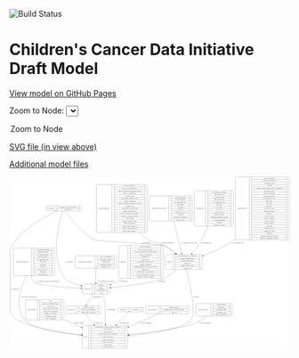 <link rel='stylesheet' href="assets/style.css">
<link rel='stylesheet' href="https://unpkg.com/leaflet@1.5.1/dist/leaflet.css" integrity="sha512-xwE/Az9zrjBIphAcBb3F6JVqxf46+CDLwfLMHloNu6KEQCAWi6HcDUbeOfBIptF7tcCzusKFjFw2yuvEpDL9wQ==" crossorigin="">
<script type="text/javascript" src="https://code.jquery.com/jquery-3.2.1.min.js"></script>
<script type="text/javascript"  src="https://unpkg.com/leaflet@1.5.1/dist/leaflet.js"></script>
<script type="text/javascript" src="assets/actions.js"></script>

![Build Status](https://github.com/CBIIT/ccdi-model/actions/workflows/model-test-and-deploy.yml/badge.svg)

# Children's Cancer Data Initiative Draft Model

[View model on GitHub Pages](https://cbiit.github.io/ccdi-model/)



Zoom to Node: <select id="node_select">
  <option value="">Zoom to Node</option>
</select>
<div id="model"></div>

<p>
<a href="./model-desc/ccdi-model.svg">SVG file (in view above)</a>
<p>
<a href="./model-desc">Additional model files</a>
<div id='graph' style='display:off;'>
<svg width="2563pt" height="1574pt"
 viewBox="0.00 0.00 2563.34 1574.00" xmlns="http://www.w3.org/2000/svg" xmlns:xlink="http://www.w3.org/1999/xlink">
<g id="graph0" class="graph" transform="scale(1 1) rotate(0) translate(4 1570)">
<title>Perl</title>
<polygon fill="#ffffff" stroke="transparent" points="-4,4 -4,-1570 2559.3365,-1570 2559.3365,4 -4,4"/>
<!-- imaging_file -->
<g id="node1" class="node">
<title>imaging_file</title>
<path fill="none" stroke="#000000" d="M1697.8365,-1117C1697.8365,-1117 2031.8365,-1117 2031.8365,-1117 2037.8365,-1117 2043.8365,-1123 2043.8365,-1129 2043.8365,-1129 2043.8365,-1427 2043.8365,-1427 2043.8365,-1433 2037.8365,-1439 2031.8365,-1439 2031.8365,-1439 1697.8365,-1439 1697.8365,-1439 1691.8365,-1439 1685.8365,-1433 1685.8365,-1427 1685.8365,-1427 1685.8365,-1129 1685.8365,-1129 1685.8365,-1123 1691.8365,-1117 1697.8365,-1117"/>
<text text-anchor="middle" x="1737.8365" y="-1274.3" font-family="Times,serif" font-size="14.00" fill="#000000">imaging_file</text>
<polyline fill="none" stroke="#000000" points="1789.8365,-1117 1789.8365,-1439 "/>
<text text-anchor="middle" x="1800.3365" y="-1274.3" font-family="Times,serif" font-size="14.00" fill="#000000"> </text>
<polyline fill="none" stroke="#000000" points="1810.8365,-1117 1810.8365,-1439 "/>
<text text-anchor="middle" x="1916.8365" y="-1423.8" font-family="Times,serif" font-size="14.00" fill="#000000">checksum_algorithm</text>
<polyline fill="none" stroke="#000000" points="1810.8365,-1416 2022.8365,-1416 "/>
<text text-anchor="middle" x="1916.8365" y="-1400.8" font-family="Times,serif" font-size="14.00" fill="#000000">checksum_value</text>
<polyline fill="none" stroke="#000000" points="1810.8365,-1393 2022.8365,-1393 "/>
<text text-anchor="middle" x="1916.8365" y="-1377.8" font-family="Times,serif" font-size="14.00" fill="#000000">dcf_indexd_guid</text>
<polyline fill="none" stroke="#000000" points="1810.8365,-1370 2022.8365,-1370 "/>
<text text-anchor="middle" x="1916.8365" y="-1354.8" font-family="Times,serif" font-size="14.00" fill="#000000">file_description</text>
<polyline fill="none" stroke="#000000" points="1810.8365,-1347 2022.8365,-1347 "/>
<text text-anchor="middle" x="1916.8365" y="-1331.8" font-family="Times,serif" font-size="14.00" fill="#000000">file_mapping_level</text>
<polyline fill="none" stroke="#000000" points="1810.8365,-1324 2022.8365,-1324 "/>
<text text-anchor="middle" x="1916.8365" y="-1308.8" font-family="Times,serif" font-size="14.00" fill="#000000">file_name</text>
<polyline fill="none" stroke="#000000" points="1810.8365,-1301 2022.8365,-1301 "/>
<text text-anchor="middle" x="1916.8365" y="-1285.8" font-family="Times,serif" font-size="14.00" fill="#000000">file_size</text>
<polyline fill="none" stroke="#000000" points="1810.8365,-1278 2022.8365,-1278 "/>
<text text-anchor="middle" x="1916.8365" y="-1262.8" font-family="Times,serif" font-size="14.00" fill="#000000">file_type</text>
<polyline fill="none" stroke="#000000" points="1810.8365,-1255 2022.8365,-1255 "/>
<text text-anchor="middle" x="1916.8365" y="-1239.8" font-family="Times,serif" font-size="14.00" fill="#000000">file_url_in_cds</text>
<polyline fill="none" stroke="#000000" points="1810.8365,-1232 2022.8365,-1232 "/>
<text text-anchor="middle" x="1916.8365" y="-1216.8" font-family="Times,serif" font-size="14.00" fill="#000000">image_modality</text>
<polyline fill="none" stroke="#000000" points="1810.8365,-1209 2022.8365,-1209 "/>
<text text-anchor="middle" x="1916.8365" y="-1193.8" font-family="Times,serif" font-size="14.00" fill="#000000">imaging_instrument_model</text>
<polyline fill="none" stroke="#000000" points="1810.8365,-1186 2022.8365,-1186 "/>
<text text-anchor="middle" x="1916.8365" y="-1170.8" font-family="Times,serif" font-size="14.00" fill="#000000">imaging_platform</text>
<polyline fill="none" stroke="#000000" points="1810.8365,-1163 2022.8365,-1163 "/>
<text text-anchor="middle" x="1916.8365" y="-1147.8" font-family="Times,serif" font-size="14.00" fill="#000000">md5sum</text>
<polyline fill="none" stroke="#000000" points="1810.8365,-1140 2022.8365,-1140 "/>
<text text-anchor="middle" x="1916.8365" y="-1124.8" font-family="Times,serif" font-size="14.00" fill="#000000">software_package</text>
<polyline fill="none" stroke="#000000" points="2022.8365,-1117 2022.8365,-1439 "/>
<text text-anchor="middle" x="2033.3365" y="-1274.3" font-family="Times,serif" font-size="14.00" fill="#000000"> </text>
</g>
<!-- sample -->
<g id="node9" class="node">
<title>sample</title>
<path fill="none" stroke="#000000" d="M1433.8365,-720C1433.8365,-720 1747.8365,-720 1747.8365,-720 1753.8365,-720 1759.8365,-726 1759.8365,-732 1759.8365,-732 1759.8365,-846 1759.8365,-846 1759.8365,-852 1753.8365,-858 1747.8365,-858 1747.8365,-858 1433.8365,-858 1433.8365,-858 1427.8365,-858 1421.8365,-852 1421.8365,-846 1421.8365,-846 1421.8365,-732 1421.8365,-732 1421.8365,-726 1427.8365,-720 1433.8365,-720"/>
<text text-anchor="middle" x="1455.8365" y="-785.3" font-family="Times,serif" font-size="14.00" fill="#000000">sample</text>
<polyline fill="none" stroke="#000000" points="1489.8365,-720 1489.8365,-858 "/>
<text text-anchor="middle" x="1500.3365" y="-785.3" font-family="Times,serif" font-size="14.00" fill="#000000"> </text>
<polyline fill="none" stroke="#000000" points="1510.8365,-720 1510.8365,-858 "/>
<text text-anchor="middle" x="1624.8365" y="-842.8" font-family="Times,serif" font-size="14.00" fill="#000000">participant_age_at_collection</text>
<polyline fill="none" stroke="#000000" points="1510.8365,-835 1738.8365,-835 "/>
<text text-anchor="middle" x="1624.8365" y="-819.8" font-family="Times,serif" font-size="14.00" fill="#000000">sample_anatomic_site</text>
<polyline fill="none" stroke="#000000" points="1510.8365,-812 1738.8365,-812 "/>
<text text-anchor="middle" x="1624.8365" y="-796.8" font-family="Times,serif" font-size="14.00" fill="#000000">sample_description</text>
<polyline fill="none" stroke="#000000" points="1510.8365,-789 1738.8365,-789 "/>
<text text-anchor="middle" x="1624.8365" y="-773.8" font-family="Times,serif" font-size="14.00" fill="#000000">sample_id</text>
<polyline fill="none" stroke="#000000" points="1510.8365,-766 1738.8365,-766 "/>
<text text-anchor="middle" x="1624.8365" y="-750.8" font-family="Times,serif" font-size="14.00" fill="#000000">sample_tumor_status</text>
<polyline fill="none" stroke="#000000" points="1510.8365,-743 1738.8365,-743 "/>
<text text-anchor="middle" x="1624.8365" y="-727.8" font-family="Times,serif" font-size="14.00" fill="#000000">sample_type</text>
<polyline fill="none" stroke="#000000" points="1738.8365,-720 1738.8365,-858 "/>
<text text-anchor="middle" x="1749.3365" y="-785.3" font-family="Times,serif" font-size="14.00" fill="#000000"> </text>
</g>
<!-- imaging_file&#45;&gt;sample -->
<g id="edge6" class="edge">
<title>imaging_file&#45;&gt;sample</title>
<path fill="none" stroke="#000000" d="M1811.9606,-1116.6837C1791.6028,-1063.9936 1765.9084,-1006.3712 1735.8365,-957 1716.3259,-924.9681 1690.6865,-893.0044 1666.4008,-865.6889"/>
<polygon fill="#000000" stroke="#000000" points="1668.8798,-863.2112 1659.593,-858.1116 1663.6727,-867.8895 1668.8798,-863.2112"/>
<text text-anchor="middle" x="1794.3365" y="-960.8" font-family="Times,serif" font-size="14.00" fill="#000000">of_imaging_file</text>
</g>
<!-- synonym -->
<g id="node2" class="node">
<title>synonym</title>
<path fill="none" stroke="#000000" d="M343.3365,-1255C343.3365,-1255 644.3365,-1255 644.3365,-1255 650.3365,-1255 656.3365,-1261 656.3365,-1267 656.3365,-1267 656.3365,-1289 656.3365,-1289 656.3365,-1295 650.3365,-1301 644.3365,-1301 644.3365,-1301 343.3365,-1301 343.3365,-1301 337.3365,-1301 331.3365,-1295 331.3365,-1289 331.3365,-1289 331.3365,-1267 331.3365,-1267 331.3365,-1261 337.3365,-1255 343.3365,-1255"/>
<text text-anchor="middle" x="371.3365" y="-1274.3" font-family="Times,serif" font-size="14.00" fill="#000000">synonym</text>
<polyline fill="none" stroke="#000000" points="411.3365,-1255 411.3365,-1301 "/>
<text text-anchor="middle" x="421.8365" y="-1274.3" font-family="Times,serif" font-size="14.00" fill="#000000"> </text>
<polyline fill="none" stroke="#000000" points="432.3365,-1255 432.3365,-1301 "/>
<text text-anchor="middle" x="533.8365" y="-1285.8" font-family="Times,serif" font-size="14.00" fill="#000000">repository_of_synonym_id</text>
<polyline fill="none" stroke="#000000" points="432.3365,-1278 635.3365,-1278 "/>
<text text-anchor="middle" x="533.8365" y="-1262.8" font-family="Times,serif" font-size="14.00" fill="#000000">synonym_id</text>
<polyline fill="none" stroke="#000000" points="635.3365,-1255 635.3365,-1301 "/>
<text text-anchor="middle" x="645.8365" y="-1274.3" font-family="Times,serif" font-size="14.00" fill="#000000"> </text>
</g>
<!-- study -->
<g id="node4" class="node">
<title>study</title>
<path fill="none" stroke="#000000" d="M675.8365,-.5C675.8365,-.5 1065.8365,-.5 1065.8365,-.5 1071.8365,-.5 1077.8365,-6.5 1077.8365,-12.5 1077.8365,-12.5 1077.8365,-195.5 1077.8365,-195.5 1077.8365,-201.5 1071.8365,-207.5 1065.8365,-207.5 1065.8365,-207.5 675.8365,-207.5 675.8365,-207.5 669.8365,-207.5 663.8365,-201.5 663.8365,-195.5 663.8365,-195.5 663.8365,-12.5 663.8365,-12.5 663.8365,-6.5 669.8365,-.5 675.8365,-.5"/>
<text text-anchor="middle" x="691.8365" y="-100.3" font-family="Times,serif" font-size="14.00" fill="#000000">study</text>
<polyline fill="none" stroke="#000000" points="719.8365,-.5 719.8365,-207.5 "/>
<text text-anchor="middle" x="730.3365" y="-100.3" font-family="Times,serif" font-size="14.00" fill="#000000"> </text>
<polyline fill="none" stroke="#000000" points="740.8365,-.5 740.8365,-207.5 "/>
<text text-anchor="middle" x="898.8365" y="-192.3" font-family="Times,serif" font-size="14.00" fill="#000000">experimental_strategy_and_data_subtype</text>
<polyline fill="none" stroke="#000000" points="740.8365,-184.5 1056.8365,-184.5 "/>
<text text-anchor="middle" x="898.8365" y="-169.3" font-family="Times,serif" font-size="14.00" fill="#000000">external_url</text>
<polyline fill="none" stroke="#000000" points="740.8365,-161.5 1056.8365,-161.5 "/>
<text text-anchor="middle" x="898.8365" y="-146.3" font-family="Times,serif" font-size="14.00" fill="#000000">phs_accession</text>
<polyline fill="none" stroke="#000000" points="740.8365,-138.5 1056.8365,-138.5 "/>
<text text-anchor="middle" x="898.8365" y="-123.3" font-family="Times,serif" font-size="14.00" fill="#000000">size_of_data_being_uploaded</text>
<polyline fill="none" stroke="#000000" points="740.8365,-115.5 1056.8365,-115.5 "/>
<text text-anchor="middle" x="898.8365" y="-100.3" font-family="Times,serif" font-size="14.00" fill="#000000">study_acronym</text>
<polyline fill="none" stroke="#000000" points="740.8365,-92.5 1056.8365,-92.5 "/>
<text text-anchor="middle" x="898.8365" y="-77.3" font-family="Times,serif" font-size="14.00" fill="#000000">study_data_types</text>
<polyline fill="none" stroke="#000000" points="740.8365,-69.5 1056.8365,-69.5 "/>
<text text-anchor="middle" x="898.8365" y="-54.3" font-family="Times,serif" font-size="14.00" fill="#000000">study_description</text>
<polyline fill="none" stroke="#000000" points="740.8365,-46.5 1056.8365,-46.5 "/>
<text text-anchor="middle" x="898.8365" y="-31.3" font-family="Times,serif" font-size="14.00" fill="#000000">study_name</text>
<polyline fill="none" stroke="#000000" points="740.8365,-23.5 1056.8365,-23.5 "/>
<text text-anchor="middle" x="898.8365" y="-8.3" font-family="Times,serif" font-size="14.00" fill="#000000">study_short_title</text>
<polyline fill="none" stroke="#000000" points="1056.8365,-.5 1056.8365,-207.5 "/>
<text text-anchor="middle" x="1067.3365" y="-100.3" font-family="Times,serif" font-size="14.00" fill="#000000"> </text>
</g>
<!-- synonym&#45;&gt;study -->
<g id="edge9" class="edge">
<title>synonym&#45;&gt;study</title>
<path fill="none" stroke="#000000" d="M435.5692,-1254.8289C332.7302,-1210.5719 120.6731,-1103.5312 22.8365,-939 -11.5094,-881.2409 3.8365,-856.1994 3.8365,-789 3.8365,-789 3.8365,-789 3.8365,-351.5 3.8365,-216.6283 396.6846,-151.1853 653.5005,-122.8132"/>
<polygon fill="#000000" stroke="#000000" points="654.159,-126.2621 663.7193,-121.6958 653.3981,-119.3036 654.159,-126.2621"/>
<text text-anchor="middle" x="46.3365" y="-537.8" font-family="Times,serif" font-size="14.00" fill="#000000">of_synonym</text>
</g>
<!-- participant -->
<g id="node8" class="node">
<title>participant</title>
<path fill="none" stroke="#000000" d="M672.3365,-495.5C672.3365,-495.5 903.3365,-495.5 903.3365,-495.5 909.3365,-495.5 915.3365,-501.5 915.3365,-507.5 915.3365,-507.5 915.3365,-575.5 915.3365,-575.5 915.3365,-581.5 909.3365,-587.5 903.3365,-587.5 903.3365,-587.5 672.3365,-587.5 672.3365,-587.5 666.3365,-587.5 660.3365,-581.5 660.3365,-575.5 660.3365,-575.5 660.3365,-507.5 660.3365,-507.5 660.3365,-501.5 666.3365,-495.5 672.3365,-495.5"/>
<text text-anchor="middle" x="708.3365" y="-537.8" font-family="Times,serif" font-size="14.00" fill="#000000">participant</text>
<polyline fill="none" stroke="#000000" points="756.3365,-495.5 756.3365,-587.5 "/>
<text text-anchor="middle" x="766.8365" y="-537.8" font-family="Times,serif" font-size="14.00" fill="#000000"> </text>
<polyline fill="none" stroke="#000000" points="777.3365,-495.5 777.3365,-587.5 "/>
<text text-anchor="middle" x="835.8365" y="-572.3" font-family="Times,serif" font-size="14.00" fill="#000000">ethnicity</text>
<polyline fill="none" stroke="#000000" points="777.3365,-564.5 894.3365,-564.5 "/>
<text text-anchor="middle" x="835.8365" y="-549.3" font-family="Times,serif" font-size="14.00" fill="#000000">gender</text>
<polyline fill="none" stroke="#000000" points="777.3365,-541.5 894.3365,-541.5 "/>
<text text-anchor="middle" x="835.8365" y="-526.3" font-family="Times,serif" font-size="14.00" fill="#000000">participant_id</text>
<polyline fill="none" stroke="#000000" points="777.3365,-518.5 894.3365,-518.5 "/>
<text text-anchor="middle" x="835.8365" y="-503.3" font-family="Times,serif" font-size="14.00" fill="#000000">race</text>
<polyline fill="none" stroke="#000000" points="894.3365,-495.5 894.3365,-587.5 "/>
<text text-anchor="middle" x="904.8365" y="-537.8" font-family="Times,serif" font-size="14.00" fill="#000000"> </text>
</g>
<!-- synonym&#45;&gt;participant -->
<g id="edge10" class="edge">
<title>synonym&#45;&gt;participant</title>
<path fill="none" stroke="#000000" d="M485.6117,-1254.7559C455.4402,-1164.9852 359.8281,-836.1203 502.8365,-639 521.5304,-613.2326 586.905,-589.9217 650.3308,-572.5588"/>
<polygon fill="#000000" stroke="#000000" points="651.3319,-575.914 660.0766,-569.9324 649.5103,-569.1551 651.3319,-575.914"/>
<text text-anchor="middle" x="545.3365" y="-785.3" font-family="Times,serif" font-size="14.00" fill="#000000">of_synonym</text>
</g>
<!-- synonym&#45;&gt;sample -->
<g id="edge11" class="edge">
<title>synonym&#45;&gt;sample</title>
<path fill="none" stroke="#000000" d="M508.5237,-1254.6723C546.0154,-1197.4763 651.6285,-1050.5379 782.8365,-990 814.6705,-975.3121 1379.3992,-952.3029 1411.8365,-939 1452.1249,-922.4773 1490.1135,-893.4178 1520.6412,-865.2485"/>
<polygon fill="#000000" stroke="#000000" points="1523.3448,-867.511 1528.2386,-858.1141 1518.5529,-862.4082 1523.3448,-867.511"/>
<text text-anchor="middle" x="1245.3365" y="-960.8" font-family="Times,serif" font-size="14.00" fill="#000000">of_synonym</text>
</g>
<!-- study_arm -->
<g id="node3" class="node">
<title>study_arm</title>
<path fill="none" stroke="#000000" d="M525.3365,-317C525.3365,-317 822.3365,-317 822.3365,-317 828.3365,-317 834.3365,-323 834.3365,-329 834.3365,-329 834.3365,-374 834.3365,-374 834.3365,-380 828.3365,-386 822.3365,-386 822.3365,-386 525.3365,-386 525.3365,-386 519.3365,-386 513.3365,-380 513.3365,-374 513.3365,-374 513.3365,-329 513.3365,-329 513.3365,-323 519.3365,-317 525.3365,-317"/>
<text text-anchor="middle" x="559.3365" y="-347.8" font-family="Times,serif" font-size="14.00" fill="#000000">study_arm</text>
<polyline fill="none" stroke="#000000" points="605.3365,-317 605.3365,-386 "/>
<text text-anchor="middle" x="615.8365" y="-347.8" font-family="Times,serif" font-size="14.00" fill="#000000"> </text>
<polyline fill="none" stroke="#000000" points="626.3365,-317 626.3365,-386 "/>
<text text-anchor="middle" x="719.8365" y="-370.8" font-family="Times,serif" font-size="14.00" fill="#000000">clinical_trial_arm</text>
<polyline fill="none" stroke="#000000" points="626.3365,-363 813.3365,-363 "/>
<text text-anchor="middle" x="719.8365" y="-347.8" font-family="Times,serif" font-size="14.00" fill="#000000">clinical_trial_identifier</text>
<polyline fill="none" stroke="#000000" points="626.3365,-340 813.3365,-340 "/>
<text text-anchor="middle" x="719.8365" y="-324.8" font-family="Times,serif" font-size="14.00" fill="#000000">clinical_trial_repository</text>
<polyline fill="none" stroke="#000000" points="813.3365,-317 813.3365,-386 "/>
<text text-anchor="middle" x="823.8365" y="-347.8" font-family="Times,serif" font-size="14.00" fill="#000000"> </text>
</g>
<!-- study_arm&#45;&gt;study -->
<g id="edge18" class="edge">
<title>study_arm&#45;&gt;study</title>
<path fill="none" stroke="#000000" d="M695.7868,-316.7713C712.4774,-291.0564 736.4784,-255.5137 759.8365,-226 762.6104,-222.4951 765.4587,-218.964 768.362,-215.423"/>
<polygon fill="#000000" stroke="#000000" points="771.1091,-217.5933 774.7983,-207.6614 765.7208,-213.1249 771.1091,-217.5933"/>
<text text-anchor="middle" x="808.3365" y="-229.8" font-family="Times,serif" font-size="14.00" fill="#000000">of_study_arm</text>
</g>
<!-- study_admin -->
<g id="node5" class="node">
<title>study_admin</title>
<path fill="none" stroke="#000000" d="M156.8365,-259.5C156.8365,-259.5 482.8365,-259.5 482.8365,-259.5 488.8365,-259.5 494.8365,-265.5 494.8365,-271.5 494.8365,-271.5 494.8365,-431.5 494.8365,-431.5 494.8365,-437.5 488.8365,-443.5 482.8365,-443.5 482.8365,-443.5 156.8365,-443.5 156.8365,-443.5 150.8365,-443.5 144.8365,-437.5 144.8365,-431.5 144.8365,-431.5 144.8365,-271.5 144.8365,-271.5 144.8365,-265.5 150.8365,-259.5 156.8365,-259.5"/>
<text text-anchor="middle" x="198.8365" y="-347.8" font-family="Times,serif" font-size="14.00" fill="#000000">study_admin</text>
<polyline fill="none" stroke="#000000" points="252.8365,-259.5 252.8365,-443.5 "/>
<text text-anchor="middle" x="263.3365" y="-347.8" font-family="Times,serif" font-size="14.00" fill="#000000"> </text>
<polyline fill="none" stroke="#000000" points="273.8365,-259.5 273.8365,-443.5 "/>
<text text-anchor="middle" x="373.8365" y="-428.3" font-family="Times,serif" font-size="14.00" fill="#000000">acl</text>
<polyline fill="none" stroke="#000000" points="273.8365,-420.5 473.8365,-420.5 "/>
<text text-anchor="middle" x="373.8365" y="-405.3" font-family="Times,serif" font-size="14.00" fill="#000000">adult_or_childhood_study</text>
<polyline fill="none" stroke="#000000" points="273.8365,-397.5 473.8365,-397.5 "/>
<text text-anchor="middle" x="373.8365" y="-382.3" font-family="Times,serif" font-size="14.00" fill="#000000">data_types</text>
<polyline fill="none" stroke="#000000" points="273.8365,-374.5 473.8365,-374.5 "/>
<text text-anchor="middle" x="373.8365" y="-359.3" font-family="Times,serif" font-size="14.00" fill="#000000">file_types_and_format</text>
<polyline fill="none" stroke="#000000" points="273.8365,-351.5 473.8365,-351.5 "/>
<text text-anchor="middle" x="373.8365" y="-336.3" font-family="Times,serif" font-size="14.00" fill="#000000">number_of_participants</text>
<polyline fill="none" stroke="#000000" points="273.8365,-328.5 473.8365,-328.5 "/>
<text text-anchor="middle" x="373.8365" y="-313.3" font-family="Times,serif" font-size="14.00" fill="#000000">number_of_samples</text>
<polyline fill="none" stroke="#000000" points="273.8365,-305.5 473.8365,-305.5 "/>
<text text-anchor="middle" x="373.8365" y="-290.3" font-family="Times,serif" font-size="14.00" fill="#000000">organism_species</text>
<polyline fill="none" stroke="#000000" points="273.8365,-282.5 473.8365,-282.5 "/>
<text text-anchor="middle" x="373.8365" y="-267.3" font-family="Times,serif" font-size="14.00" fill="#000000">study_admin_id</text>
<polyline fill="none" stroke="#000000" points="473.8365,-259.5 473.8365,-443.5 "/>
<text text-anchor="middle" x="484.3365" y="-347.8" font-family="Times,serif" font-size="14.00" fill="#000000"> </text>
</g>
<!-- study_admin&#45;&gt;study -->
<g id="edge13" class="edge">
<title>study_admin&#45;&gt;study</title>
<path fill="none" stroke="#000000" d="M495.0118,-263.1034C497.9719,-261.7182 500.9152,-260.3494 503.8365,-259 552.1595,-236.6788 604.596,-213.7701 654.3056,-192.6443"/>
<polygon fill="#000000" stroke="#000000" points="655.7151,-195.8484 663.5542,-188.721 652.9814,-189.4042 655.7151,-195.8484"/>
<text text-anchor="middle" x="630.3365" y="-229.8" font-family="Times,serif" font-size="14.00" fill="#000000">of_study_admin</text>
</g>
<!-- diagnosis -->
<g id="node6" class="node">
<title>diagnosis</title>
<path fill="none" stroke="#000000" d="M1008.3365,-639.5C1008.3365,-639.5 1391.3365,-639.5 1391.3365,-639.5 1397.3365,-639.5 1403.3365,-645.5 1403.3365,-651.5 1403.3365,-651.5 1403.3365,-926.5 1403.3365,-926.5 1403.3365,-932.5 1397.3365,-938.5 1391.3365,-938.5 1391.3365,-938.5 1008.3365,-938.5 1008.3365,-938.5 1002.3365,-938.5 996.3365,-932.5 996.3365,-926.5 996.3365,-926.5 996.3365,-651.5 996.3365,-651.5 996.3365,-645.5 1002.3365,-639.5 1008.3365,-639.5"/>
<text text-anchor="middle" x="1038.3365" y="-785.3" font-family="Times,serif" font-size="14.00" fill="#000000">diagnosis</text>
<polyline fill="none" stroke="#000000" points="1080.3365,-639.5 1080.3365,-938.5 "/>
<text text-anchor="middle" x="1090.8365" y="-785.3" font-family="Times,serif" font-size="14.00" fill="#000000"> </text>
<polyline fill="none" stroke="#000000" points="1101.3365,-639.5 1101.3365,-938.5 "/>
<text text-anchor="middle" x="1241.8365" y="-923.3" font-family="Times,serif" font-size="14.00" fill="#000000">age_at_diagnosis</text>
<polyline fill="none" stroke="#000000" points="1101.3365,-915.5 1382.3365,-915.5 "/>
<text text-anchor="middle" x="1241.8365" y="-900.3" font-family="Times,serif" font-size="14.00" fill="#000000">days_to_last_followup</text>
<polyline fill="none" stroke="#000000" points="1101.3365,-892.5 1382.3365,-892.5 "/>
<text text-anchor="middle" x="1241.8365" y="-877.3" font-family="Times,serif" font-size="14.00" fill="#000000">days_to_last_known_disease_status</text>
<polyline fill="none" stroke="#000000" points="1101.3365,-869.5 1382.3365,-869.5 "/>
<text text-anchor="middle" x="1241.8365" y="-854.3" font-family="Times,serif" font-size="14.00" fill="#000000">days_to_recurrence</text>
<polyline fill="none" stroke="#000000" points="1101.3365,-846.5 1382.3365,-846.5 "/>
<text text-anchor="middle" x="1241.8365" y="-831.3" font-family="Times,serif" font-size="14.00" fill="#000000">diagnosis_id</text>
<polyline fill="none" stroke="#000000" points="1101.3365,-823.5 1382.3365,-823.5 "/>
<text text-anchor="middle" x="1241.8365" y="-808.3" font-family="Times,serif" font-size="14.00" fill="#000000">disease_type</text>
<polyline fill="none" stroke="#000000" points="1101.3365,-800.5 1382.3365,-800.5 "/>
<text text-anchor="middle" x="1241.8365" y="-785.3" font-family="Times,serif" font-size="14.00" fill="#000000">last_known_disease_status</text>
<polyline fill="none" stroke="#000000" points="1101.3365,-777.5 1382.3365,-777.5 "/>
<text text-anchor="middle" x="1241.8365" y="-762.3" font-family="Times,serif" font-size="14.00" fill="#000000">primary_diagnosis</text>
<polyline fill="none" stroke="#000000" points="1101.3365,-754.5 1382.3365,-754.5 "/>
<text text-anchor="middle" x="1241.8365" y="-739.3" font-family="Times,serif" font-size="14.00" fill="#000000">primary_diagnosis_reference_source</text>
<polyline fill="none" stroke="#000000" points="1101.3365,-731.5 1382.3365,-731.5 "/>
<text text-anchor="middle" x="1241.8365" y="-716.3" font-family="Times,serif" font-size="14.00" fill="#000000">primary_site</text>
<polyline fill="none" stroke="#000000" points="1101.3365,-708.5 1382.3365,-708.5 "/>
<text text-anchor="middle" x="1241.8365" y="-693.3" font-family="Times,serif" font-size="14.00" fill="#000000">progression_or_recurrence</text>
<polyline fill="none" stroke="#000000" points="1101.3365,-685.5 1382.3365,-685.5 "/>
<text text-anchor="middle" x="1241.8365" y="-670.3" font-family="Times,serif" font-size="14.00" fill="#000000">site_of_resection_or_biopsy</text>
<polyline fill="none" stroke="#000000" points="1101.3365,-662.5 1382.3365,-662.5 "/>
<text text-anchor="middle" x="1241.8365" y="-647.3" font-family="Times,serif" font-size="14.00" fill="#000000">tissue_or_organ_of_origin</text>
<polyline fill="none" stroke="#000000" points="1382.3365,-639.5 1382.3365,-938.5 "/>
<text text-anchor="middle" x="1392.8365" y="-785.3" font-family="Times,serif" font-size="14.00" fill="#000000"> </text>
</g>
<!-- diagnosis&#45;&gt;participant -->
<g id="edge12" class="edge">
<title>diagnosis&#45;&gt;participant</title>
<path fill="none" stroke="#000000" d="M1030.6319,-639.446C1013.3617,-627.2964 995.6168,-615.9067 977.8365,-606 961.3167,-596.7957 943.2591,-588.5945 925.0589,-581.3851"/>
<polygon fill="#000000" stroke="#000000" points="926.1251,-578.0449 915.5357,-577.7053 923.6021,-584.5744 926.1251,-578.0449"/>
<text text-anchor="middle" x="1043.3365" y="-609.8" font-family="Times,serif" font-size="14.00" fill="#000000">of_diagnosis</text>
</g>
<!-- sequencing_file -->
<g id="node7" class="node">
<title>sequencing_file</title>
<path fill="none" stroke="#000000" d="M2074.3365,-990.5C2074.3365,-990.5 2543.3365,-990.5 2543.3365,-990.5 2549.3365,-990.5 2555.3365,-996.5 2555.3365,-1002.5 2555.3365,-1002.5 2555.3365,-1553.5 2555.3365,-1553.5 2555.3365,-1559.5 2549.3365,-1565.5 2543.3365,-1565.5 2543.3365,-1565.5 2074.3365,-1565.5 2074.3365,-1565.5 2068.3365,-1565.5 2062.3365,-1559.5 2062.3365,-1553.5 2062.3365,-1553.5 2062.3365,-1002.5 2062.3365,-1002.5 2062.3365,-996.5 2068.3365,-990.5 2074.3365,-990.5"/>
<text text-anchor="middle" x="2126.3365" y="-1274.3" font-family="Times,serif" font-size="14.00" fill="#000000">sequencing_file</text>
<polyline fill="none" stroke="#000000" points="2190.3365,-990.5 2190.3365,-1565.5 "/>
<text text-anchor="middle" x="2200.8365" y="-1274.3" font-family="Times,serif" font-size="14.00" fill="#000000"> </text>
<polyline fill="none" stroke="#000000" points="2211.3365,-990.5 2211.3365,-1565.5 "/>
<text text-anchor="middle" x="2372.8365" y="-1550.3" font-family="Times,serif" font-size="14.00" fill="#000000">avg_read_length</text>
<polyline fill="none" stroke="#000000" points="2211.3365,-1542.5 2534.3365,-1542.5 "/>
<text text-anchor="middle" x="2372.8365" y="-1527.3" font-family="Times,serif" font-size="14.00" fill="#000000">checksum_algorithm</text>
<polyline fill="none" stroke="#000000" points="2211.3365,-1519.5 2534.3365,-1519.5 "/>
<text text-anchor="middle" x="2372.8365" y="-1504.3" font-family="Times,serif" font-size="14.00" fill="#000000">checksum_value</text>
<polyline fill="none" stroke="#000000" points="2211.3365,-1496.5 2534.3365,-1496.5 "/>
<text text-anchor="middle" x="2372.8365" y="-1481.3" font-family="Times,serif" font-size="14.00" fill="#000000">coverage</text>
<polyline fill="none" stroke="#000000" points="2211.3365,-1473.5 2534.3365,-1473.5 "/>
<text text-anchor="middle" x="2372.8365" y="-1458.3" font-family="Times,serif" font-size="14.00" fill="#000000">custom_assembly_fasta_file_for_alignment</text>
<polyline fill="none" stroke="#000000" points="2211.3365,-1450.5 2534.3365,-1450.5 "/>
<text text-anchor="middle" x="2372.8365" y="-1435.3" font-family="Times,serif" font-size="14.00" fill="#000000">dcf_indexd_guid</text>
<polyline fill="none" stroke="#000000" points="2211.3365,-1427.5 2534.3365,-1427.5 "/>
<text text-anchor="middle" x="2372.8365" y="-1412.3" font-family="Times,serif" font-size="14.00" fill="#000000">design_description</text>
<polyline fill="none" stroke="#000000" points="2211.3365,-1404.5 2534.3365,-1404.5 "/>
<text text-anchor="middle" x="2372.8365" y="-1389.3" font-family="Times,serif" font-size="14.00" fill="#000000">file_description</text>
<polyline fill="none" stroke="#000000" points="2211.3365,-1381.5 2534.3365,-1381.5 "/>
<text text-anchor="middle" x="2372.8365" y="-1366.3" font-family="Times,serif" font-size="14.00" fill="#000000">file_mapping_level</text>
<polyline fill="none" stroke="#000000" points="2211.3365,-1358.5 2534.3365,-1358.5 "/>
<text text-anchor="middle" x="2372.8365" y="-1343.3" font-family="Times,serif" font-size="14.00" fill="#000000">file_name</text>
<polyline fill="none" stroke="#000000" points="2211.3365,-1335.5 2534.3365,-1335.5 "/>
<text text-anchor="middle" x="2372.8365" y="-1320.3" font-family="Times,serif" font-size="14.00" fill="#000000">file_size</text>
<polyline fill="none" stroke="#000000" points="2211.3365,-1312.5 2534.3365,-1312.5 "/>
<text text-anchor="middle" x="2372.8365" y="-1297.3" font-family="Times,serif" font-size="14.00" fill="#000000">file_type</text>
<polyline fill="none" stroke="#000000" points="2211.3365,-1289.5 2534.3365,-1289.5 "/>
<text text-anchor="middle" x="2372.8365" y="-1274.3" font-family="Times,serif" font-size="14.00" fill="#000000">file_url_in_cds</text>
<polyline fill="none" stroke="#000000" points="2211.3365,-1266.5 2534.3365,-1266.5 "/>
<text text-anchor="middle" x="2372.8365" y="-1251.3" font-family="Times,serif" font-size="14.00" fill="#000000">instrument_model</text>
<polyline fill="none" stroke="#000000" points="2211.3365,-1243.5 2534.3365,-1243.5 "/>
<text text-anchor="middle" x="2372.8365" y="-1228.3" font-family="Times,serif" font-size="14.00" fill="#000000">library_id</text>
<polyline fill="none" stroke="#000000" points="2211.3365,-1220.5 2534.3365,-1220.5 "/>
<text text-anchor="middle" x="2372.8365" y="-1205.3" font-family="Times,serif" font-size="14.00" fill="#000000">library_layout</text>
<polyline fill="none" stroke="#000000" points="2211.3365,-1197.5 2534.3365,-1197.5 "/>
<text text-anchor="middle" x="2372.8365" y="-1182.3" font-family="Times,serif" font-size="14.00" fill="#000000">library_selection</text>
<polyline fill="none" stroke="#000000" points="2211.3365,-1174.5 2534.3365,-1174.5 "/>
<text text-anchor="middle" x="2372.8365" y="-1159.3" font-family="Times,serif" font-size="14.00" fill="#000000">library_source</text>
<polyline fill="none" stroke="#000000" points="2211.3365,-1151.5 2534.3365,-1151.5 "/>
<text text-anchor="middle" x="2372.8365" y="-1136.3" font-family="Times,serif" font-size="14.00" fill="#000000">library_strategy</text>
<polyline fill="none" stroke="#000000" points="2211.3365,-1128.5 2534.3365,-1128.5 "/>
<text text-anchor="middle" x="2372.8365" y="-1113.3" font-family="Times,serif" font-size="14.00" fill="#000000">md5sum</text>
<polyline fill="none" stroke="#000000" points="2211.3365,-1105.5 2534.3365,-1105.5 "/>
<text text-anchor="middle" x="2372.8365" y="-1090.3" font-family="Times,serif" font-size="14.00" fill="#000000">number_of_bp</text>
<polyline fill="none" stroke="#000000" points="2211.3365,-1082.5 2534.3365,-1082.5 "/>
<text text-anchor="middle" x="2372.8365" y="-1067.3" font-family="Times,serif" font-size="14.00" fill="#000000">number_of_reads</text>
<polyline fill="none" stroke="#000000" points="2211.3365,-1059.5 2534.3365,-1059.5 "/>
<text text-anchor="middle" x="2372.8365" y="-1044.3" font-family="Times,serif" font-size="14.00" fill="#000000">platform</text>
<polyline fill="none" stroke="#000000" points="2211.3365,-1036.5 2534.3365,-1036.5 "/>
<text text-anchor="middle" x="2372.8365" y="-1021.3" font-family="Times,serif" font-size="14.00" fill="#000000">reference_genome_assembly</text>
<polyline fill="none" stroke="#000000" points="2211.3365,-1013.5 2534.3365,-1013.5 "/>
<text text-anchor="middle" x="2372.8365" y="-998.3" font-family="Times,serif" font-size="14.00" fill="#000000">sequence_alignment_software</text>
<polyline fill="none" stroke="#000000" points="2534.3365,-990.5 2534.3365,-1565.5 "/>
<text text-anchor="middle" x="2544.8365" y="-1274.3" font-family="Times,serif" font-size="14.00" fill="#000000"> </text>
</g>
<!-- sequencing_file&#45;&gt;sample -->
<g id="edge3" class="edge">
<title>sequencing_file&#45;&gt;sample</title>
<path fill="none" stroke="#000000" d="M2062.1462,-996.9016C2059.0545,-994.5593 2055.9508,-992.2577 2052.8365,-990 1967.1667,-927.8958 1859.3012,-879.6033 1769.3456,-845.9366"/>
<polygon fill="#000000" stroke="#000000" points="1770.4572,-842.616 1759.8643,-842.4173 1768.0213,-849.1785 1770.4572,-842.616"/>
<text text-anchor="middle" x="2085.3365" y="-960.8" font-family="Times,serif" font-size="14.00" fill="#000000">of_sequencing_file</text>
</g>
<!-- participant&#45;&gt;study_arm -->
<g id="edge15" class="edge">
<title>participant&#45;&gt;study_arm</title>
<path fill="none" stroke="#000000" d="M759.9489,-495.0208C741.6693,-464.5547 717.9293,-424.988 700.0063,-395.1164"/>
<polygon fill="#000000" stroke="#000000" points="702.7895,-392.9522 694.6433,-386.178 696.787,-396.5537 702.7895,-392.9522"/>
<text text-anchor="middle" x="798.3365" y="-465.8" font-family="Times,serif" font-size="14.00" fill="#000000">of_participant</text>
</g>
<!-- participant&#45;&gt;study -->
<g id="edge16" class="edge">
<title>participant&#45;&gt;study</title>
<path fill="none" stroke="#000000" d="M841.8844,-495.2092C846.2055,-489.4899 849.9922,-483.3907 852.8365,-477 872.7507,-432.2551 875.4286,-310.4046 874.2788,-218.0462"/>
<polygon fill="#000000" stroke="#000000" points="877.7749,-217.7389 874.1341,-207.7893 870.7756,-217.8377 877.7749,-217.7389"/>
<text text-anchor="middle" x="925.3365" y="-347.8" font-family="Times,serif" font-size="14.00" fill="#000000">of_participant</text>
</g>
<!-- sample&#45;&gt;study -->
<g id="edge4" class="edge">
<title>sample&#45;&gt;study</title>
<path fill="none" stroke="#000000" d="M1611.2883,-719.575C1646.9115,-592.1851 1711.3951,-327.8353 1654.8365,-259 1584.2608,-173.1052 1294.833,-134.0103 1088.2016,-116.7818"/>
<polygon fill="#000000" stroke="#000000" points="1088.3706,-113.2839 1078.1174,-115.9528 1087.797,-120.2604 1088.3706,-113.2839"/>
<text text-anchor="middle" x="1704.3365" y="-465.8" font-family="Times,serif" font-size="14.00" fill="#000000">of_sample</text>
</g>
<!-- sample&#45;&gt;participant -->
<g id="edge5" class="edge">
<title>sample&#45;&gt;participant</title>
<path fill="none" stroke="#000000" d="M1525.9727,-719.771C1494.3735,-690.2254 1454.107,-658.194 1411.8365,-639 1327.4547,-600.6843 1082.4414,-570.4583 925.7197,-554.3445"/>
<polygon fill="#000000" stroke="#000000" points="925.8309,-550.8378 915.527,-553.3036 925.1196,-557.8015 925.8309,-550.8378"/>
<text text-anchor="middle" x="1388.3365" y="-609.8" font-family="Times,serif" font-size="14.00" fill="#000000">of_sample</text>
</g>
<!-- sample_diagnosis -->
<g id="node10" class="node">
<title>sample_diagnosis</title>
<path fill="none" stroke="#000000" d="M803.8365,-1059.5C803.8365,-1059.5 1245.8365,-1059.5 1245.8365,-1059.5 1251.8365,-1059.5 1257.8365,-1065.5 1257.8365,-1071.5 1257.8365,-1071.5 1257.8365,-1484.5 1257.8365,-1484.5 1257.8365,-1490.5 1251.8365,-1496.5 1245.8365,-1496.5 1245.8365,-1496.5 803.8365,-1496.5 803.8365,-1496.5 797.8365,-1496.5 791.8365,-1490.5 791.8365,-1484.5 791.8365,-1484.5 791.8365,-1071.5 791.8365,-1071.5 791.8365,-1065.5 797.8365,-1059.5 803.8365,-1059.5"/>
<text text-anchor="middle" x="863.3365" y="-1274.3" font-family="Times,serif" font-size="14.00" fill="#000000">sample_diagnosis</text>
<polyline fill="none" stroke="#000000" points="934.8365,-1059.5 934.8365,-1496.5 "/>
<text text-anchor="middle" x="945.3365" y="-1274.3" font-family="Times,serif" font-size="14.00" fill="#000000"> </text>
<polyline fill="none" stroke="#000000" points="955.8365,-1059.5 955.8365,-1496.5 "/>
<text text-anchor="middle" x="1096.3365" y="-1481.3" font-family="Times,serif" font-size="14.00" fill="#000000">age_at_diagnosis</text>
<polyline fill="none" stroke="#000000" points="955.8365,-1473.5 1236.8365,-1473.5 "/>
<text text-anchor="middle" x="1096.3365" y="-1458.3" font-family="Times,serif" font-size="14.00" fill="#000000">days_to_last_followup</text>
<polyline fill="none" stroke="#000000" points="955.8365,-1450.5 1236.8365,-1450.5 "/>
<text text-anchor="middle" x="1096.3365" y="-1435.3" font-family="Times,serif" font-size="14.00" fill="#000000">days_to_last_known_disease_status</text>
<polyline fill="none" stroke="#000000" points="955.8365,-1427.5 1236.8365,-1427.5 "/>
<text text-anchor="middle" x="1096.3365" y="-1412.3" font-family="Times,serif" font-size="14.00" fill="#000000">days_to_recurrence</text>
<polyline fill="none" stroke="#000000" points="955.8365,-1404.5 1236.8365,-1404.5 "/>
<text text-anchor="middle" x="1096.3365" y="-1389.3" font-family="Times,serif" font-size="14.00" fill="#000000">disease_type</text>
<polyline fill="none" stroke="#000000" points="955.8365,-1381.5 1236.8365,-1381.5 "/>
<text text-anchor="middle" x="1096.3365" y="-1366.3" font-family="Times,serif" font-size="14.00" fill="#000000">last_known_disease_status</text>
<polyline fill="none" stroke="#000000" points="955.8365,-1358.5 1236.8365,-1358.5 "/>
<text text-anchor="middle" x="1096.3365" y="-1343.3" font-family="Times,serif" font-size="14.00" fill="#000000">primary_diagnosis</text>
<polyline fill="none" stroke="#000000" points="955.8365,-1335.5 1236.8365,-1335.5 "/>
<text text-anchor="middle" x="1096.3365" y="-1320.3" font-family="Times,serif" font-size="14.00" fill="#000000">primary_diagnosis_reference_source</text>
<polyline fill="none" stroke="#000000" points="955.8365,-1312.5 1236.8365,-1312.5 "/>
<text text-anchor="middle" x="1096.3365" y="-1297.3" font-family="Times,serif" font-size="14.00" fill="#000000">primary_site</text>
<polyline fill="none" stroke="#000000" points="955.8365,-1289.5 1236.8365,-1289.5 "/>
<text text-anchor="middle" x="1096.3365" y="-1274.3" font-family="Times,serif" font-size="14.00" fill="#000000">progression_or_recurrence</text>
<polyline fill="none" stroke="#000000" points="955.8365,-1266.5 1236.8365,-1266.5 "/>
<text text-anchor="middle" x="1096.3365" y="-1251.3" font-family="Times,serif" font-size="14.00" fill="#000000">sample_diagnosis_id</text>
<polyline fill="none" stroke="#000000" points="955.8365,-1243.5 1236.8365,-1243.5 "/>
<text text-anchor="middle" x="1096.3365" y="-1228.3" font-family="Times,serif" font-size="14.00" fill="#000000">site_of_resection_or_biopsy</text>
<polyline fill="none" stroke="#000000" points="955.8365,-1220.5 1236.8365,-1220.5 "/>
<text text-anchor="middle" x="1096.3365" y="-1205.3" font-family="Times,serif" font-size="14.00" fill="#000000">tissue_or_organ_of_origin</text>
<polyline fill="none" stroke="#000000" points="955.8365,-1197.5 1236.8365,-1197.5 "/>
<text text-anchor="middle" x="1096.3365" y="-1182.3" font-family="Times,serif" font-size="14.00" fill="#000000">tumor_grade</text>
<polyline fill="none" stroke="#000000" points="955.8365,-1174.5 1236.8365,-1174.5 "/>
<text text-anchor="middle" x="1096.3365" y="-1159.3" font-family="Times,serif" font-size="14.00" fill="#000000">tumor_incidence_type</text>
<polyline fill="none" stroke="#000000" points="955.8365,-1151.5 1236.8365,-1151.5 "/>
<text text-anchor="middle" x="1096.3365" y="-1136.3" font-family="Times,serif" font-size="14.00" fill="#000000">tumor_morphology</text>
<polyline fill="none" stroke="#000000" points="955.8365,-1128.5 1236.8365,-1128.5 "/>
<text text-anchor="middle" x="1096.3365" y="-1113.3" font-family="Times,serif" font-size="14.00" fill="#000000">tumor_stage_clinical_m</text>
<polyline fill="none" stroke="#000000" points="955.8365,-1105.5 1236.8365,-1105.5 "/>
<text text-anchor="middle" x="1096.3365" y="-1090.3" font-family="Times,serif" font-size="14.00" fill="#000000">tumor_stage_clinical_n</text>
<polyline fill="none" stroke="#000000" points="955.8365,-1082.5 1236.8365,-1082.5 "/>
<text text-anchor="middle" x="1096.3365" y="-1067.3" font-family="Times,serif" font-size="14.00" fill="#000000">tumor_stage_clinical_t</text>
<polyline fill="none" stroke="#000000" points="1236.8365,-1059.5 1236.8365,-1496.5 "/>
<text text-anchor="middle" x="1247.3365" y="-1274.3" font-family="Times,serif" font-size="14.00" fill="#000000"> </text>
</g>
<!-- sample_diagnosis&#45;&gt;sample -->
<g id="edge17" class="edge">
<title>sample_diagnosis&#45;&gt;sample</title>
<path fill="none" stroke="#000000" d="M1185.9584,-1059.4243C1211.0606,-1033.7958 1238.2344,-1009.7823 1266.8365,-990 1323.0217,-951.1402 1352.4788,-972.8162 1411.8365,-939 1447.4097,-918.7338 1482.7692,-891.1178 1512.5491,-865.1031"/>
<polygon fill="#000000" stroke="#000000" points="1515.2167,-867.4168 1520.3951,-858.1738 1510.5829,-862.1701 1515.2167,-867.4168"/>
<text text-anchor="middle" x="1439.8365" y="-960.8" font-family="Times,serif" font-size="14.00" fill="#000000">of_sample_diagnosis</text>
</g>
<!-- therapeutic_procedure -->
<g id="node11" class="node">
<title>therapeutic_procedure</title>
<path fill="none" stroke="#000000" d="M609.3365,-731.5C609.3365,-731.5 966.3365,-731.5 966.3365,-731.5 972.3365,-731.5 978.3365,-737.5 978.3365,-743.5 978.3365,-743.5 978.3365,-834.5 978.3365,-834.5 978.3365,-840.5 972.3365,-846.5 966.3365,-846.5 966.3365,-846.5 609.3365,-846.5 609.3365,-846.5 603.3365,-846.5 597.3365,-840.5 597.3365,-834.5 597.3365,-834.5 597.3365,-743.5 597.3365,-743.5 597.3365,-737.5 603.3365,-731.5 609.3365,-731.5"/>
<text text-anchor="middle" x="687.8365" y="-785.3" font-family="Times,serif" font-size="14.00" fill="#000000">therapeutic_procedure</text>
<polyline fill="none" stroke="#000000" points="778.3365,-731.5 778.3365,-846.5 "/>
<text text-anchor="middle" x="788.8365" y="-785.3" font-family="Times,serif" font-size="14.00" fill="#000000"> </text>
<polyline fill="none" stroke="#000000" points="799.3365,-731.5 799.3365,-846.5 "/>
<text text-anchor="middle" x="878.3365" y="-831.3" font-family="Times,serif" font-size="14.00" fill="#000000">days_to_treatment</text>
<polyline fill="none" stroke="#000000" points="799.3365,-823.5 957.3365,-823.5 "/>
<text text-anchor="middle" x="878.3365" y="-808.3" font-family="Times,serif" font-size="14.00" fill="#000000">therapeutic_agents</text>
<polyline fill="none" stroke="#000000" points="799.3365,-800.5 957.3365,-800.5 "/>
<text text-anchor="middle" x="878.3365" y="-785.3" font-family="Times,serif" font-size="14.00" fill="#000000">treatment_id</text>
<polyline fill="none" stroke="#000000" points="799.3365,-777.5 957.3365,-777.5 "/>
<text text-anchor="middle" x="878.3365" y="-762.3" font-family="Times,serif" font-size="14.00" fill="#000000">treatment_outcome</text>
<polyline fill="none" stroke="#000000" points="799.3365,-754.5 957.3365,-754.5 "/>
<text text-anchor="middle" x="878.3365" y="-739.3" font-family="Times,serif" font-size="14.00" fill="#000000">treatment_type</text>
<polyline fill="none" stroke="#000000" points="957.3365,-731.5 957.3365,-846.5 "/>
<text text-anchor="middle" x="967.8365" y="-785.3" font-family="Times,serif" font-size="14.00" fill="#000000"> </text>
</g>
<!-- therapeutic_procedure&#45;&gt;participant -->
<g id="edge7" class="edge">
<title>therapeutic_procedure&#45;&gt;participant</title>
<path fill="none" stroke="#000000" d="M787.8365,-731.2846C787.8365,-691.0756 787.8365,-637.7127 787.8365,-597.8141"/>
<polygon fill="#000000" stroke="#000000" points="791.3366,-597.7183 787.8365,-587.7183 784.3366,-597.7184 791.3366,-597.7183"/>
<text text-anchor="middle" x="880.8365" y="-609.8" font-family="Times,serif" font-size="14.00" fill="#000000">of_therapeutic_procedure</text>
</g>
<!-- publication -->
<g id="node12" class="node">
<title>publication</title>
<path fill="none" stroke="#000000" d="M1001.8365,-333.5C1001.8365,-333.5 1211.8365,-333.5 1211.8365,-333.5 1217.8365,-333.5 1223.8365,-339.5 1223.8365,-345.5 1223.8365,-345.5 1223.8365,-357.5 1223.8365,-357.5 1223.8365,-363.5 1217.8365,-369.5 1211.8365,-369.5 1211.8365,-369.5 1001.8365,-369.5 1001.8365,-369.5 995.8365,-369.5 989.8365,-363.5 989.8365,-357.5 989.8365,-357.5 989.8365,-345.5 989.8365,-345.5 989.8365,-339.5 995.8365,-333.5 1001.8365,-333.5"/>
<text text-anchor="middle" x="1038.3365" y="-347.8" font-family="Times,serif" font-size="14.00" fill="#000000">publication</text>
<polyline fill="none" stroke="#000000" points="1086.8365,-333.5 1086.8365,-369.5 "/>
<text text-anchor="middle" x="1097.3365" y="-347.8" font-family="Times,serif" font-size="14.00" fill="#000000"> </text>
<polyline fill="none" stroke="#000000" points="1107.8365,-333.5 1107.8365,-369.5 "/>
<text text-anchor="middle" x="1155.3365" y="-347.8" font-family="Times,serif" font-size="14.00" fill="#000000">pubmed_id</text>
<polyline fill="none" stroke="#000000" points="1202.8365,-333.5 1202.8365,-369.5 "/>
<text text-anchor="middle" x="1213.3365" y="-347.8" font-family="Times,serif" font-size="14.00" fill="#000000"> </text>
</g>
<!-- publication&#45;&gt;study -->
<g id="edge14" class="edge">
<title>publication&#45;&gt;study</title>
<path fill="none" stroke="#000000" d="M1089.4828,-333.3007C1065.3842,-308.0279 1019.8492,-260.2739 976.5461,-214.8607"/>
<polygon fill="#000000" stroke="#000000" points="979.053,-212.418 969.619,-207.5961 973.9869,-217.2487 979.053,-212.418"/>
<text text-anchor="middle" x="1047.8365" y="-229.8" font-family="Times,serif" font-size="14.00" fill="#000000">of_publication</text>
</g>
<!-- study_funding -->
<g id="node13" class="node">
<title>study_funding</title>
<path fill="none" stroke="#000000" d="M1254.3365,-317C1254.3365,-317 1633.3365,-317 1633.3365,-317 1639.3365,-317 1645.3365,-323 1645.3365,-329 1645.3365,-329 1645.3365,-374 1645.3365,-374 1645.3365,-380 1639.3365,-386 1633.3365,-386 1633.3365,-386 1254.3365,-386 1254.3365,-386 1248.3365,-386 1242.3365,-380 1242.3365,-374 1242.3365,-374 1242.3365,-329 1242.3365,-329 1242.3365,-323 1248.3365,-317 1254.3365,-317"/>
<text text-anchor="middle" x="1301.8365" y="-347.8" font-family="Times,serif" font-size="14.00" fill="#000000">study_funding</text>
<polyline fill="none" stroke="#000000" points="1361.3365,-317 1361.3365,-386 "/>
<text text-anchor="middle" x="1371.8365" y="-347.8" font-family="Times,serif" font-size="14.00" fill="#000000"> </text>
<polyline fill="none" stroke="#000000" points="1382.3365,-317 1382.3365,-386 "/>
<text text-anchor="middle" x="1503.3365" y="-370.8" font-family="Times,serif" font-size="14.00" fill="#000000">funding_agency</text>
<polyline fill="none" stroke="#000000" points="1382.3365,-363 1624.3365,-363 "/>
<text text-anchor="middle" x="1503.3365" y="-347.8" font-family="Times,serif" font-size="14.00" fill="#000000">funding_source_program_name</text>
<polyline fill="none" stroke="#000000" points="1382.3365,-340 1624.3365,-340 "/>
<text text-anchor="middle" x="1503.3365" y="-324.8" font-family="Times,serif" font-size="14.00" fill="#000000">grant_id</text>
<polyline fill="none" stroke="#000000" points="1624.3365,-317 1624.3365,-386 "/>
<text text-anchor="middle" x="1634.8365" y="-347.8" font-family="Times,serif" font-size="14.00" fill="#000000"> </text>
</g>
<!-- study_funding&#45;&gt;study -->
<g id="edge8" class="edge">
<title>study_funding&#45;&gt;study</title>
<path fill="none" stroke="#000000" d="M1365.2497,-316.8571C1325.5829,-299.4197 1276.6937,-278.0022 1232.8365,-259 1185.8376,-238.6366 1135.3426,-216.9165 1087.4234,-196.378"/>
<polygon fill="#000000" stroke="#000000" points="1088.7623,-193.144 1078.1921,-192.4223 1086.0052,-199.5781 1088.7623,-193.144"/>
<text text-anchor="middle" x="1245.8365" y="-229.8" font-family="Times,serif" font-size="14.00" fill="#000000">of_study_funding</text>
</g>
<!-- clinical_measure_file -->
<g id="node14" class="node">
<title>clinical_measure_file</title>
<path fill="none" stroke="#000000" d="M43.8365,-662.5C43.8365,-662.5 395.8365,-662.5 395.8365,-662.5 401.8365,-662.5 407.8365,-668.5 407.8365,-674.5 407.8365,-674.5 407.8365,-903.5 407.8365,-903.5 407.8365,-909.5 401.8365,-915.5 395.8365,-915.5 395.8365,-915.5 43.8365,-915.5 43.8365,-915.5 37.8365,-915.5 31.8365,-909.5 31.8365,-903.5 31.8365,-903.5 31.8365,-674.5 31.8365,-674.5 31.8365,-668.5 37.8365,-662.5 43.8365,-662.5"/>
<text text-anchor="middle" x="115.3365" y="-785.3" font-family="Times,serif" font-size="14.00" fill="#000000">clinical_measure_file</text>
<polyline fill="none" stroke="#000000" points="198.8365,-662.5 198.8365,-915.5 "/>
<text text-anchor="middle" x="209.3365" y="-785.3" font-family="Times,serif" font-size="14.00" fill="#000000"> </text>
<polyline fill="none" stroke="#000000" points="219.8365,-662.5 219.8365,-915.5 "/>
<text text-anchor="middle" x="303.3365" y="-900.3" font-family="Times,serif" font-size="14.00" fill="#000000">checksum_algorithm</text>
<polyline fill="none" stroke="#000000" points="219.8365,-892.5 386.8365,-892.5 "/>
<text text-anchor="middle" x="303.3365" y="-877.3" font-family="Times,serif" font-size="14.00" fill="#000000">checksum_value</text>
<polyline fill="none" stroke="#000000" points="219.8365,-869.5 386.8365,-869.5 "/>
<text text-anchor="middle" x="303.3365" y="-854.3" font-family="Times,serif" font-size="14.00" fill="#000000">dcf_indexd_guid</text>
<polyline fill="none" stroke="#000000" points="219.8365,-846.5 386.8365,-846.5 "/>
<text text-anchor="middle" x="303.3365" y="-831.3" font-family="Times,serif" font-size="14.00" fill="#000000">file_description</text>
<polyline fill="none" stroke="#000000" points="219.8365,-823.5 386.8365,-823.5 "/>
<text text-anchor="middle" x="303.3365" y="-808.3" font-family="Times,serif" font-size="14.00" fill="#000000">file_mapping_level</text>
<polyline fill="none" stroke="#000000" points="219.8365,-800.5 386.8365,-800.5 "/>
<text text-anchor="middle" x="303.3365" y="-785.3" font-family="Times,serif" font-size="14.00" fill="#000000">file_name</text>
<polyline fill="none" stroke="#000000" points="219.8365,-777.5 386.8365,-777.5 "/>
<text text-anchor="middle" x="303.3365" y="-762.3" font-family="Times,serif" font-size="14.00" fill="#000000">file_size</text>
<polyline fill="none" stroke="#000000" points="219.8365,-754.5 386.8365,-754.5 "/>
<text text-anchor="middle" x="303.3365" y="-739.3" font-family="Times,serif" font-size="14.00" fill="#000000">file_type</text>
<polyline fill="none" stroke="#000000" points="219.8365,-731.5 386.8365,-731.5 "/>
<text text-anchor="middle" x="303.3365" y="-716.3" font-family="Times,serif" font-size="14.00" fill="#000000">file_url_in_cds</text>
<polyline fill="none" stroke="#000000" points="219.8365,-708.5 386.8365,-708.5 "/>
<text text-anchor="middle" x="303.3365" y="-693.3" font-family="Times,serif" font-size="14.00" fill="#000000">md5sum</text>
<polyline fill="none" stroke="#000000" points="219.8365,-685.5 386.8365,-685.5 "/>
<text text-anchor="middle" x="303.3365" y="-670.3" font-family="Times,serif" font-size="14.00" fill="#000000">participant_list</text>
<polyline fill="none" stroke="#000000" points="386.8365,-662.5 386.8365,-915.5 "/>
<text text-anchor="middle" x="397.3365" y="-785.3" font-family="Times,serif" font-size="14.00" fill="#000000"> </text>
</g>
<!-- clinical_measure_file&#45;&gt;study -->
<g id="edge1" class="edge">
<title>clinical_measure_file&#45;&gt;study</title>
<path fill="none" stroke="#000000" d="M150.0081,-662.3605C95.834,-545.0942 43.9915,-372.2337 135.8365,-259 200.1819,-179.6699 460.9961,-139.388 653.7391,-120.0704"/>
<polygon fill="#000000" stroke="#000000" points="654.123,-123.5496 663.7297,-119.0817 653.4336,-116.5836 654.123,-123.5496"/>
<text text-anchor="middle" x="176.8365" y="-465.8" font-family="Times,serif" font-size="14.00" fill="#000000">of_clinical_measure_file</text>
</g>
<!-- clinical_measure_file&#45;&gt;participant -->
<g id="edge20" class="edge">
<title>clinical_measure_file&#45;&gt;participant</title>
<path fill="none" stroke="#000000" d="M197.4694,-662.476C199.875,-641.6258 206.7234,-621.7229 220.8365,-606 249.0462,-574.5726 491.2051,-556.3962 649.8014,-547.7609"/>
<polygon fill="#000000" stroke="#000000" points="650.3262,-551.2378 660.1239,-547.2059 649.9503,-544.2479 650.3262,-551.2378"/>
<text text-anchor="middle" x="350.3365" y="-609.8" font-family="Times,serif" font-size="14.00" fill="#000000">of_clinical_measure_file_participant</text>
</g>
<!-- methylation_array_file -->
<g id="node15" class="node">
<title>methylation_array_file</title>
<path fill="none" stroke="#000000" d="M1288.3365,-1163C1288.3365,-1163 1655.3365,-1163 1655.3365,-1163 1661.3365,-1163 1667.3365,-1169 1667.3365,-1175 1667.3365,-1175 1667.3365,-1381 1667.3365,-1381 1667.3365,-1387 1661.3365,-1393 1655.3365,-1393 1655.3365,-1393 1288.3365,-1393 1288.3365,-1393 1282.3365,-1393 1276.3365,-1387 1276.3365,-1381 1276.3365,-1381 1276.3365,-1175 1276.3365,-1175 1276.3365,-1169 1282.3365,-1163 1288.3365,-1163"/>
<text text-anchor="middle" x="1365.3365" y="-1274.3" font-family="Times,serif" font-size="14.00" fill="#000000">methylation_array_file</text>
<polyline fill="none" stroke="#000000" points="1454.3365,-1163 1454.3365,-1393 "/>
<text text-anchor="middle" x="1464.8365" y="-1274.3" font-family="Times,serif" font-size="14.00" fill="#000000"> </text>
<polyline fill="none" stroke="#000000" points="1475.3365,-1163 1475.3365,-1393 "/>
<text text-anchor="middle" x="1560.8365" y="-1377.8" font-family="Times,serif" font-size="14.00" fill="#000000">dcf_indexd_guid</text>
<polyline fill="none" stroke="#000000" points="1475.3365,-1370 1646.3365,-1370 "/>
<text text-anchor="middle" x="1560.8365" y="-1354.8" font-family="Times,serif" font-size="14.00" fill="#000000">file_description</text>
<polyline fill="none" stroke="#000000" points="1475.3365,-1347 1646.3365,-1347 "/>
<text text-anchor="middle" x="1560.8365" y="-1331.8" font-family="Times,serif" font-size="14.00" fill="#000000">file_mapping_level</text>
<polyline fill="none" stroke="#000000" points="1475.3365,-1324 1646.3365,-1324 "/>
<text text-anchor="middle" x="1560.8365" y="-1308.8" font-family="Times,serif" font-size="14.00" fill="#000000">file_name</text>
<polyline fill="none" stroke="#000000" points="1475.3365,-1301 1646.3365,-1301 "/>
<text text-anchor="middle" x="1560.8365" y="-1285.8" font-family="Times,serif" font-size="14.00" fill="#000000">file_size</text>
<polyline fill="none" stroke="#000000" points="1475.3365,-1278 1646.3365,-1278 "/>
<text text-anchor="middle" x="1560.8365" y="-1262.8" font-family="Times,serif" font-size="14.00" fill="#000000">file_type</text>
<polyline fill="none" stroke="#000000" points="1475.3365,-1255 1646.3365,-1255 "/>
<text text-anchor="middle" x="1560.8365" y="-1239.8" font-family="Times,serif" font-size="14.00" fill="#000000">file_url_in_cds</text>
<polyline fill="none" stroke="#000000" points="1475.3365,-1232 1646.3365,-1232 "/>
<text text-anchor="middle" x="1560.8365" y="-1216.8" font-family="Times,serif" font-size="14.00" fill="#000000">md5sum</text>
<polyline fill="none" stroke="#000000" points="1475.3365,-1209 1646.3365,-1209 "/>
<text text-anchor="middle" x="1560.8365" y="-1193.8" font-family="Times,serif" font-size="14.00" fill="#000000">methylation_platform</text>
<polyline fill="none" stroke="#000000" points="1475.3365,-1186 1646.3365,-1186 "/>
<text text-anchor="middle" x="1560.8365" y="-1170.8" font-family="Times,serif" font-size="14.00" fill="#000000">reporter_label</text>
<polyline fill="none" stroke="#000000" points="1646.3365,-1163 1646.3365,-1393 "/>
<text text-anchor="middle" x="1656.8365" y="-1274.3" font-family="Times,serif" font-size="14.00" fill="#000000"> </text>
</g>
<!-- methylation_array_file&#45;&gt;sample -->
<g id="edge19" class="edge">
<title>methylation_array_file&#45;&gt;sample</title>
<path fill="none" stroke="#000000" d="M1499.8871,-1162.733C1521.9622,-1072.0212 1552.1421,-948.0044 1571.5649,-868.1915"/>
<polygon fill="#000000" stroke="#000000" points="1575.0327,-868.7435 1573.9965,-858.1994 1568.2312,-867.0882 1575.0327,-868.7435"/>
<text text-anchor="middle" x="1640.3365" y="-960.8" font-family="Times,serif" font-size="14.00" fill="#000000">of_methylation_array_file</text>
</g>
<!-- study_personnel -->
<g id="node16" class="node">
<title>study_personnel</title>
<path fill="none" stroke="#000000" d="M1714.3365,-294C1714.3365,-294 2021.3365,-294 2021.3365,-294 2027.3365,-294 2033.3365,-300 2033.3365,-306 2033.3365,-306 2033.3365,-397 2033.3365,-397 2033.3365,-403 2027.3365,-409 2021.3365,-409 2021.3365,-409 1714.3365,-409 1714.3365,-409 1708.3365,-409 1702.3365,-403 1702.3365,-397 1702.3365,-397 1702.3365,-306 1702.3365,-306 1702.3365,-300 1708.3365,-294 1714.3365,-294"/>
<text text-anchor="middle" x="1769.3365" y="-347.8" font-family="Times,serif" font-size="14.00" fill="#000000">study_personnel</text>
<polyline fill="none" stroke="#000000" points="1836.3365,-294 1836.3365,-409 "/>
<text text-anchor="middle" x="1846.8365" y="-347.8" font-family="Times,serif" font-size="14.00" fill="#000000"> </text>
<polyline fill="none" stroke="#000000" points="1857.3365,-294 1857.3365,-409 "/>
<text text-anchor="middle" x="1934.8365" y="-393.8" font-family="Times,serif" font-size="14.00" fill="#000000">email_address</text>
<polyline fill="none" stroke="#000000" points="1857.3365,-386 2012.3365,-386 "/>
<text text-anchor="middle" x="1934.8365" y="-370.8" font-family="Times,serif" font-size="14.00" fill="#000000">institution</text>
<polyline fill="none" stroke="#000000" points="1857.3365,-363 2012.3365,-363 "/>
<text text-anchor="middle" x="1934.8365" y="-347.8" font-family="Times,serif" font-size="14.00" fill="#000000">personnel_name</text>
<polyline fill="none" stroke="#000000" points="1857.3365,-340 2012.3365,-340 "/>
<text text-anchor="middle" x="1934.8365" y="-324.8" font-family="Times,serif" font-size="14.00" fill="#000000">personnel_type</text>
<polyline fill="none" stroke="#000000" points="1857.3365,-317 2012.3365,-317 "/>
<text text-anchor="middle" x="1934.8365" y="-301.8" font-family="Times,serif" font-size="14.00" fill="#000000">study_personnel_id</text>
<polyline fill="none" stroke="#000000" points="2012.3365,-294 2012.3365,-409 "/>
<text text-anchor="middle" x="2022.8365" y="-347.8" font-family="Times,serif" font-size="14.00" fill="#000000"> </text>
</g>
<!-- study_personnel&#45;&gt;study -->
<g id="edge2" class="edge">
<title>study_personnel&#45;&gt;study</title>
<path fill="none" stroke="#000000" d="M1801.2207,-293.9583C1769.003,-269.1608 1728.545,-242.1909 1687.8365,-226 1581.8811,-183.8587 1292.3135,-146.997 1088.1278,-125.1163"/>
<polygon fill="#000000" stroke="#000000" points="1088.4806,-121.6341 1078.1657,-124.0533 1087.7379,-128.5946 1088.4806,-121.6341"/>
<text text-anchor="middle" x="1784.3365" y="-229.8" font-family="Times,serif" font-size="14.00" fill="#000000">of_study_personnel</text>
</g>
</g>
</svg>
</div>
